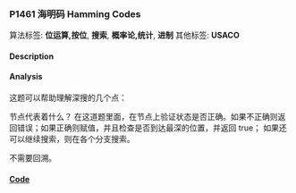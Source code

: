 
### P1461 海明码 Hamming Codes

算法标签: **位运算,按位**, **搜索**, **概率论,统计**, **进制**
其他标签: **USACO**

#### Description


#### Analysis

这题可以帮助理解深搜的几个点：

节点代表着什么？ 在这道题里面，在节点上验证状态是否正确。如果不正确则返回错误；如果正确则赋值，并且检查是否到达最深的位置，并返回 true； 如果还可以继续搜索，则在各个分支搜索。

不需要回溯。


#### [Code](../../cpp/14/p1461.cpp)


